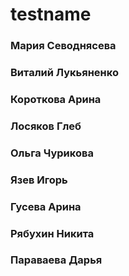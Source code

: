 # testname

###  Мария Севоднясева
### Виталий Лукьяненко

### Короткова Арина

### Лосяков Глеб

### Ольга Чурикова

### Язев Игорь

### Гусева Арина

### Рябухин Никита

### Параваева Дарья
